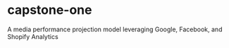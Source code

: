 # capstone-one
A media performance projection model leveraging Google, Facebook, and Shopify Analytics 
